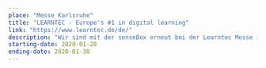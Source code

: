 ```yaml
---
place: "Messe Karlsruhe"
title: "LEARNTEC - Europe's #1 in digital learning"
link: "https://www.learntec.de/de/"
description: "Wir sind mit der senseBox erneut bei der Learntec Messe in Karlsruhe dabei. Ihr findet uns in Halle 2, Stand N85. Neben unserem Messestand wird es am Donnerstag, den 30.01., einen Workshop von 14 bis 17 Uhr in Halle 2, Panel D (Maker´s Area) geben, bei dem die Besucherinnen und Besucher die senseBox live ausprobieren können."
starting-date: 2020-01-28
ending-date: 2020-01-30
---
```

